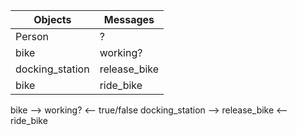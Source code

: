 Objects  | Messages
------------- | -------------
Person  | ?
bike  | working?
docking_station  | release_bike
bike  | ride_bike


bike --> working? <-- true/false
docking_station --> release_bike <-- ride_bike